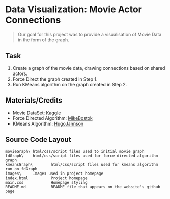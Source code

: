 # Data Visualization: Movie Actor Connections
> Our goal for this project was to provide a visualisation of Movie Data in the form of the graph. 

## Task
1. Create a graph of the movie data, drawing connections based on shared actors.
2. Force Direct the graph created in Step 1.
3. Run KMeans algorithm on the graph created in Step 2.

## Materials/Credits
* Movie DataSet: [Kaggle](https://www.kaggle.com/datasets/harshitshankhdhar/imdb-dataset-of-top-1000-movies-and-tv-shows)
* Force Directed Algorithm: [MikeBostok](https://gist.github.com/mbostock/4062045)
* KMeans Algorithm: [HugoJannson](https://github.com/nl-hugo/d3-kmeans)

## Source Code Layout

    movieGraph\	html/css/script files used to initial movie graph
    fdGraph\	html/css/script files used for force directed algorithm graph
    kmeansGraph\	    html/css/script files used for kmeans algorithm run on fdGraph
    images\		Images used in project homepage	
    index.html          Project homepage
    main.css            Homepage styling
    README.md           README file that appears on the website's github page